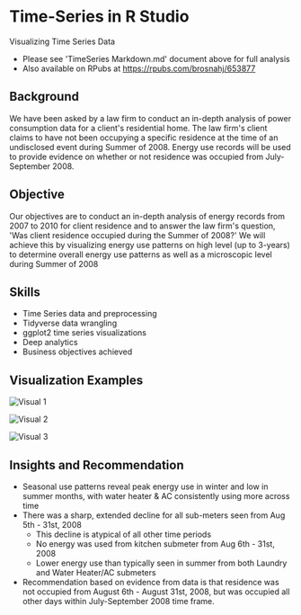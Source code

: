 # Time-Series in R Studio
Visualizing Time Series Data

* Please see 'TimeSeries Markdown.md' document above for full analysis
* Also available on RPubs at https://rpubs.com/brosnahj/653877

## Background
We have been asked by a law firm to conduct an in-depth analysis of power consumption data for a client's residential home. The law firm's client claims to have not been occupying a specific residence at the time of an undisclosed event during Summer of 2008. Energy use records will be used to provide evidence on whether or not residence was occupied from July-September 2008.

## Objective
Our objectives are to conduct an in-depth analysis of energy records from 2007 to 2010 for client residence and to answer the law firm's question, 'Was client residence occupied during the Summer of 2008?' We will achieve this by visualizing energy use patterns on high level (up to 3-years) to determine overall energy use patterns as well as a microscopic level during Summer of 2008

## Skills

* Time Series data and preprocessing
* Tidyverse data wrangling
* ggplot2 time series visualizations
* Deep analytics
* Business objectives achieved

## Visualization Examples

![Visual 1](https://github.com/jlbrosnahan/Time-Series-Visualizations/blob/master/Time-Series-Visual-script_files/figure-html/unnamed-chunk-16-1.png)

![Visual 2](https://github.com/jlbrosnahan/Time-Series-Visualizations/blob/master/Time-Series-Visual-script_files/figure-html/unnamed-chunk-18-1.png)

![Visual 3](https://github.com/jlbrosnahan/Time-Series-Visualizations/blob/master/Time-Series-Visual-script_files/figure-html/unnamed-chunk-22-1.png)

## Insights and Recommendation
* Seasonal use patterns reveal peak energy use in winter and low in summer months, with water heater & AC consistently using more across time
* There was a sharp, extended decline for all sub-meters seen from Aug 5th - 31st, 2008
  + This decline is atypical of all other time periods
  + No energy was used from kitchen submeter from Aug 6th - 31st, 2008
  + Lower energy use than typically seen in summer from both Laundry and Water Heater/AC submeters
* Recommendation based on evidence from data is that residence was not occupied from August 6th - August 31st, 2008, but was occupied all other days within July-September 2008 time frame.
